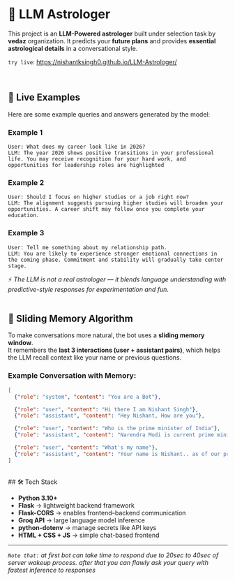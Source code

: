 # 🔮 LLM Astrologer

This project is an **LLM-Powered astrologer** built under selection task by **vedaz** organization. It predicts your **future plans** and provides **essential astrological details** in a conversational style.  
  
`try live`: https://nishantksingh0.github.io/LLM-Astrologer/

<br>

## 🌟 Live Examples

Here are some example queries and answers generated by the model:

### Example 1
```
User: What does my career look like in 2026?  
LLM: The year 2026 shows positive transitions in your professional life. You may receive recognition for your hard work, and opportunities for leadership roles are highlighted 
```

### Example 2
```
User: Should I focus on higher studies or a job right now?
LLM: The alignment suggests pursuing higher studies will broaden your opportunities. A career shift may follow once you complete your education.
```
### Example 3
```
User: Tell me something about my relationship path.
LLM: You are likely to experience stronger emotional connections in the coming phase. Commitment and stability will gradually take center stage.
```
⚡ *The LLM is not a real astrologer — it blends language understanding with predictive-style responses for experimentation and fun.*  
<br>
## 🧠 Sliding Memory Algorithm

To make conversations more natural, the bot uses a **sliding memory window**.  
It remembers the **last 3 interactions (user + assistant pairs)**, which helps the LLM recall context like your name or previous questions.  

### Example Conversation with Memory:
```json
[
  {"role": "system", "content": "You are a Bot"},

  {"role": "user", "content": "Hi there I am Nishant Singh"},  
  {"role": "assistant", "content": "Hey Nishant, How are you"},  

  {"role": "user", "content": "Who is the prime minister of India"},  
  {"role": "assistant", "content": "Narendra Modi is current prime minister of India"},  

  {"role": "user", "content": "What's my name"},  
  {"role": "assistant", "content": "Your name is Nishant.. as of our previous conversation"}  
]
```
<br>
## 🛠️ Tech Stack

- **Python 3.10+**  
- **Flask** → lightweight backend framework  
- **Flask-CORS** → enables frontend–backend communication  
- **Groq API** → large language model inference  
- **python-dotenv** → manage secrets like API keys  
- **HTML + CSS + JS** → simple chat-based frontend  

---

*`Note that:` at first bot can take time to respond due to 20sec to 40sec of server wakeup process. after that you can flawly ask your query with fastest inference to responses*
